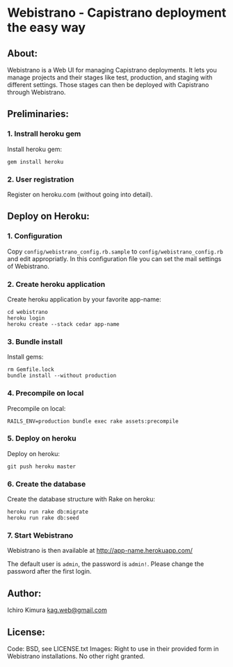 # Webistrano - Capistrano deployment the easy way

## About:
  Webistrano is a Web UI for managing Capistrano deployments. It lets you
  manage projects and their stages like test, production, and staging with
  different settings. Those stages can then be deployed with Capistrano
  through Webistrano.

## Preliminaries:

### 1. Instrall heroku gem
  Install heroku gem:

    gem install heroku

### 2. User registration
  Register on heroku.com (without going into detail).


## Deploy on Heroku:

### 1. Configuration
  Copy `config/webistrano_config.rb.sample` to `config/webistrano_config.rb`
  and edit appropriatly. In this configuration file you can set the mail
  settings of Webistrano.

### 2. Create heroku application
  Create heroku application by your favorite app-name:

    cd webistrano
    heroku login
    heroku create --stack cedar app-name

### 3. Bundle install
  Install gems:

    rm Gemfile.lock 
    bundle install --without production

### 4. Precompile on local
  Precompile on local:

    RAILS_ENV=production bundle exec rake assets:precompile

### 5. Deploy on heroku
  Deploy on heroku:

    git push heroku master

### 6. Create the database
  Create the database structure with Rake on heroku:

    heroku run rake db:migrate
    heroku run rake db:seed

### 7. Start Webistrano
  Webistrano is then available at http://app-name.herokuapp.com/

  The default user is `admin`, the password is `admin!`. Please change the
  password after the first login.

## Author:
  Ichiro Kimura <kag.web@gmail.com>
  
## License: 
  Code: BSD, see LICENSE.txt
  Images: Right to use in their provided form in Webistrano installations. No other right granted.
